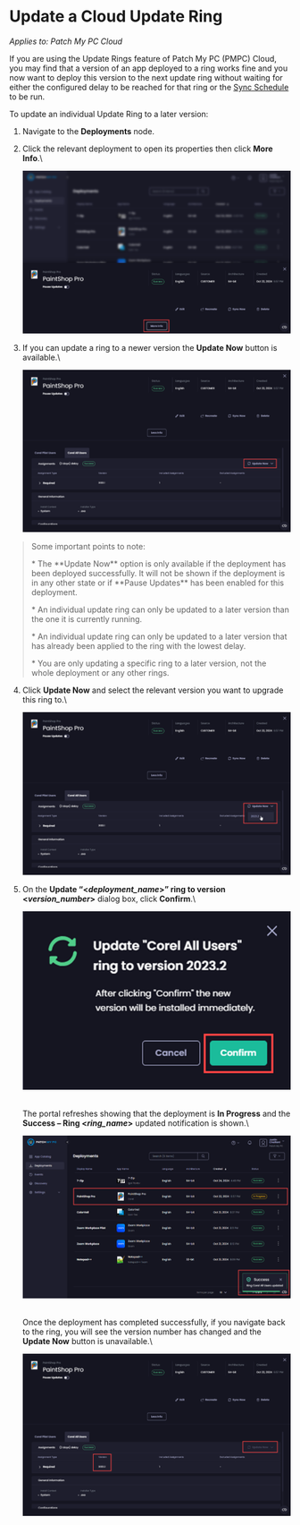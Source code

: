 # Update a Cloud Update Ring

_Applies to: Patch My PC Cloud_

If you are using the Update Rings feature of Patch My PC (PMPC) Cloud, you may find that a version of an app deployed to a ring works fine and you now want to deploy this version to the next update ring without waiting for either the configured delay to be reached for that ring or the [Sync Schedule](../../cloud-administration/manage-the-sync-schedule-in-cloud.md) to be run.

To update an individual Update Ring to a later version:

1. Navigate to the **Deployments** node.
2.  Click the relevant deployment to open its properties then click **More Info**.\


    ![Clicking "More Info"](/_images/image-(2143).png "Clicking “More Info”")


3.  If you can update a ring to a newer version the **Update Now** button is available.\


    !["Update Now" button available](/_images/image-(2144).png "“Update Now” button available")



<blockquote class="wp-block-quote is-important">
<p>Some important points to note:</p>
<p>* The **Update Now** option is only available if the deployment has been deployed successfully. It will not be shown if the deployment is in any other state or if **Pause Updates** has been enabled for this deployment.</p>
<p>* An individual update ring can only be updated to a later version than the one it is currently running.</p>
<p>* An individual update ring can only be updated to a later version that has already been applied to the ring with the lowest delay.</p>
<p>* You are only updating a specific ring to a later version, not the whole deployment or any other rings.</p>
</blockquote>

4.  Click **Update Now** and select the relevant version you want to upgrade this ring to.\


    ![Selecting which version to update this ring to](/_images/image-(2145).png "Selecting which version to update this ring to")


5.  On the **Update “<**_**deployment\_name**_**>” ring to version <**_**version\_number**_**>** dialog box, click **Confirm**.\


    ![Clicking "Confirm"](/_images/image-(2147).png "Clicking “Confirm”")

    \
    The portal refreshes showing that the deployment is **In Progress** and the **Success – Ring <**_**ring\_name**_**>** updated notification is shown.\


    ![](/_images/image-(2148).png)

    \
    Once the deployment has completed successfully, if you navigate back to the ring, you will see the version number has changed and the **Update Now** button is unavailable.\


    ![Version number has changed and "Update Now" button is unavailable.](/_images/image-(2149).png "Version number has changed and “Update Now” button is unavailable.")